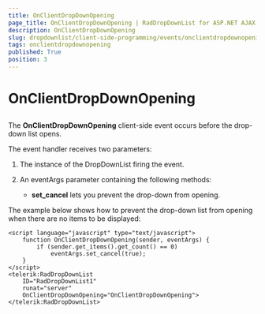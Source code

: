 ```yaml
---
title: OnClientDropDownOpening
page_title: OnClientDropDownOpening | RadDropDownList for ASP.NET AJAX Documentation
description: OnClientDropDownOpening
slug: dropdownlist/client-side-programming/events/onclientdropdownopening
tags: onclientdropdownopening
published: True
position: 3
---
```


# OnClientDropDownOpening



## 

The **OnClientDropDownOpening** client-side event occurs before the drop-down list opens.

The event handler receives two parameters:

1. The instance of the DropDownList firing the event.

2. An eventArgs parameter containing the following methods:

	* **set_cancel** lets you prevent the drop-down from opening.

The example below shows how to prevent the drop-down list from opening when there are no items to be displayed:

````ASPNET
<script language="javascript" type="text/javascript">
    function OnClientDropDownOpening(sender, eventArgs) {
        if (sender.get_items().get_count() == 0)
            eventArgs.set_cancel(true);
    }
</script>
<telerik:RadDropDownList
    ID="RadDropDownList1"
    runat="server"
    OnClientDropDownOpening="OnClientDropDownOpening">
</telerik:RadDropDownList>
````


